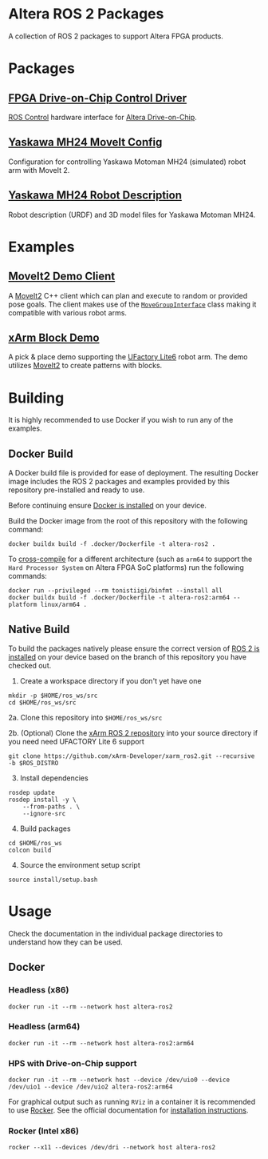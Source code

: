 # Altera ROS 2 Packages

A collection of ROS 2 packages to support Altera FPGA products.

# Packages

## [FPGA Drive-on-Chip Control Driver](fpga_doc_control_driver/README.md)
[ROS Control](https://control.ros.org/rolling/index.html) hardware interface for [Altera Drive-on-Chip](https://github.com/altera-fpga/agilex-ed-drive-on-chip).

## [Yaskawa MH24 MoveIt Config](yaskawa_mh24_moveit_config/README.md)
Configuration for controlling Yaskawa Motoman MH24 (simulated) robot arm with MoveIt 2.

## [Yaskawa MH24 Robot Description](yaskawa_mh24_resources_description/README.md)
Robot description (URDF) and 3D model files for Yaskawa Motoman MH24.

# Examples

## [MoveIt2 Demo Client](examples/moveit_demo_client/README.md)
A [MoveIt2](https://moveit.picknik.ai/main/index.html) C++ client which can plan and execute to random or provided pose goals. The client makes use of the [`MoveGroupInterface`](https://docs.ros.org/en/noetic/api/moveit_ros_planning_interface/html/classmoveit_1_1planning__interface_1_1MoveGroupInterface.html) class making it compatible with various robot arms.

## [xArm Block Demo](examples/xarm_block_demo/README.md)
A pick & place demo supporting the [UFactory Lite6](https://www.ufactory.cc/lite-6-collaborative-robot/) robot arm. The demo utilizes [MoveIt2](https://moveit.picknik.ai/main/index.html) to create patterns with blocks.


# Building

It is highly recommended to use Docker if you wish to run any of the examples.

## Docker Build
A Docker build file is provided for ease of deployment. The resulting Docker image includes the ROS 2 packages and examples provided by this repository pre-installed and ready to use.

Before continuing ensure [Docker is installed](https://docs.docker.com/engine/install/) on your device.

Build the Docker image from the root of this repository with the following command:

    docker buildx build -f .docker/Dockerfile -t altera-ros2 .

To [cross-compile](https://docs.docker.com/build/building/multi-platform/) for a different architecture (such as `arm64` to support the `Hard Processor System` on Altera FPGA SoC platforms) run the following commands:

    docker run --privileged --rm tonistiigi/binfmt --install all
    docker buildx build -f .docker/Dockerfile -t altera-ros2:arm64 --platform linux/arm64 .

## Native Build
To build the packages natively please ensure the correct version of [ROS 2 is installed](https://docs.ros.org/en/rolling/Installation.html) on your device based on the branch of this repository you have checked out.

1. Create a workspace directory if you don't yet have one

```
mkdir -p $HOME/ros_ws/src
cd $HOME/ros_ws/src
```

2a. Clone this repository into `$HOME/ros_ws/src`

2b. (Optional) Clone the [xArm ROS 2 repository](https://github.com/xArm-Developer/xarm_ros2) into your source directory if you need need UFACTORY Lite 6 support

```
git clone https://github.com/xArm-Developer/xarm_ros2.git --recursive -b $ROS_DISTRO
```

3. Install dependencies

```
rosdep update
rosdep install -y \
    --from-paths . \
    --ignore-src
```

4. Build packages
```
cd $HOME/ros_ws
colcon build
```

4. Source the environment setup script
```
source install/setup.bash
```

# Usage

Check the documentation in the individual package directories to understand how they can be used.

## Docker

### Headless (x86)

```
docker run -it --rm --network host altera-ros2
```

### Headless (arm64)

```
docker run -it --rm --network host altera-ros2:arm64
```

### HPS with Drive-on-Chip support

```
docker run -it --rm --network host --device /dev/uio0 --device /dev/uio1 --device /dev/uio2 altera-ros2:arm64
```

For graphical output such as running `RViz` in a container it is recommended to use [Rocker](https://github.com/osrf/rocker). See the official documentation for [installation instructions](https://github.com/osrf/rocker#installation).

### Rocker (Intel x86)
```
rocker --x11 --devices /dev/dri --network host altera-ros2
```
